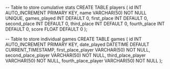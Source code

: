 -- Table to store cumulative stats
CREATE TABLE players (
    id INT AUTO_INCREMENT PRIMARY KEY,
    name VARCHAR(50) NOT NULL UNIQUE,
    games_played INT DEFAULT 0,
    first_place INT DEFAULT 0,
    second_place INT DEFAULT 0,
    third_place INT DEFAULT 0,
    fourth_place INT DEFAULT 0,
    score FLOAT DEFAULT 0
);

-- Table to store individual games
CREATE TABLE games (
    id INT AUTO_INCREMENT PRIMARY KEY,
    date_played DATETIME DEFAULT CURRENT_TIMESTAMP,
    first_place_player VARCHAR(50) NOT NULL,
    second_place_player VARCHAR(50) NOT NULL,
    third_place_player VARCHAR(50) NOT NULL,
    fourth_place_player VARCHAR(50) NOT NULL
);
